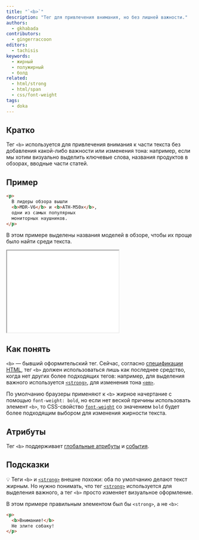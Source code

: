 ```yaml
---
title: "`<b>`"
description: "Тег для привлечения внимания, но без лишней важности."
authors:
  - gkhabada
contributors:
  - gingerraccoon
editors:
  - tachisis
keywords:
  - жирный
  - полужирный
  - болд
related:
  - html/strong
  - html/span
  - css/font-weight
tags:
  - doka
---
```


## Кратко

Тег `<b>` используется для привлечения внимания к части текста без добавления какой-либо важности или изменения тона: например, если мы хотим визуально выделить ключевые слова, названия продуктов в обзорах, вводные части статей.

## Пример

```html
<p>
  В лидеры обзора вышли
  <b>MDR-V6</b> и <b>ATH-M50x</b>,
  одни из самых популярных
  мониторных наушников.
</p>
```

В этом примере выделены названия моделей в обзоре, чтобы их проще было найти среди текста.

<iframe title="Пример использования" src="demos/view/" height="220"></iframe>

## Как понять

`<b>` — бывший оформительский тег. Сейчас, согласно [спецификации HTML](https://html.spec.whatwg.org/multipage/text-level-semantics.html#the-b-element), тег `<b>` должен использоваться лишь как последнее средство, когда нет других более подходящих тегов: например, для выделения важного используется [`<strong>`](/html/strong/), для изменения тона [`<em>`](/html/em/).

По умолчанию браузеры применяют к `<b>` жирное начертание с помощью `font-weight: bold`, но если нет веской причины использовать элемент `<b>`, то CSS-свойство [`font-weight`](/css/font-weight/) со значением `bold` будет более подходящим выбором для изменения жирности текста.

## Атрибуты

Тег `<b>` поддерживает [глобальные атрибуты](/html/global-attrs/) и [события](/js/events/).

## Подсказки

💡 Теги `<b>` и [`<strong>`](/html/strong/) внешне похожи: оба по умолчанию делают текст жирным. Но нужно понимать, что тег [`<strong>`](/html/strong/) используется для выделения важного, а тег `<b>` просто изменяет визуальное оформление.

В этом примере правильным элементом был бы `<strong>`, а не `<b>`:

```html
<p>
  <b>Внимание!</b>
  Не злите собаку!
</p>
```
